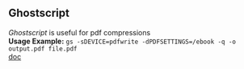 ## Ghostscript
*Ghostscript* is useful for pdf compressions <br />
**Usage Example:** `gs -sDEVICE=pdfwrite -dPDFSETTINGS=/ebook -q -o output.pdf file.pdf` <br />
[doc](https://www.ghostscript.com/doc/9.26/Readme.htm)
